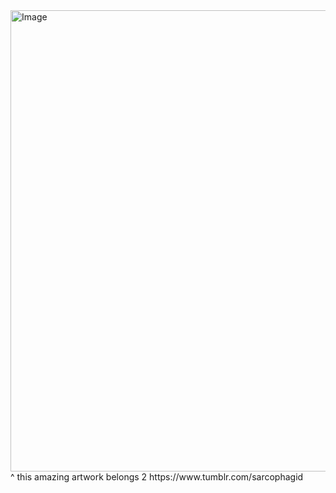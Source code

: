 <img width="540" height="738" alt="Image" src="https://github.com/user-attachments/assets/61e408ab-f0da-450d-ba0a-96ad0e6b3b9a" /> 
^ this amazing artwork belongs 2 https://www.tumblr.com/sarcophagid 
